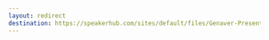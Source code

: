 ```yaml
---
layout: redirect
destination: https://speakerhub.com/sites/default/files/Genaver-Presentation.pdf
---
```


